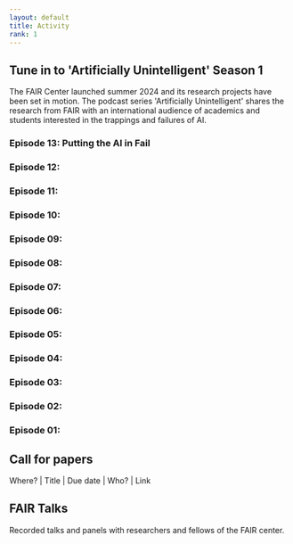 ```yaml
---
layout: default
title: Activity
rank: 1
---
```

## Tune in to 'Artificially Unintelligent' Season 1
The FAIR Center launched summer 2024 and its research projects have been set in motion. The podcast series 'Artificially Unintelligent' shares the research from FAIR with an international audience of academics and students interested in the trappings and failures of AI.

### Episode 13: Putting the AI in Fail

### Episode 12:

### Episode 11:

### Episode 10:

### Episode 09:

### Episode 08:

### Episode 07:

### Episode 06:

### Episode 05:

### Episode 04:

### Episode 03:

### Episode 02:

### Episode 01:

## Call for papers
Where? | Title | Due date | Who? | Link

## FAIR Talks
Recorded talks and panels with researchers and fellows of the FAIR center.
